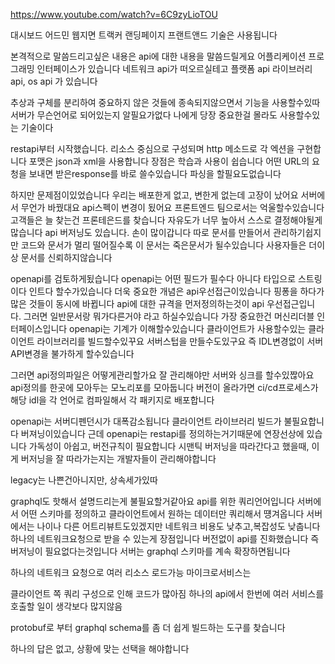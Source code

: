 

https://www.youtube.com/watch?v=6C9zyLioTOU

대시보드
어드민
웹지면
트랙커
랜딩페이지
프랜트앤드 기술은 사용됩니다

본격적으로 말씀드리고싶은 내용은
api에 대한 내용을 말씀드릴게요
어플리케이션 프로그래밍 인터페이스가 있습니다
네트워크 api가 떠오르실테고
플랫폼 api 라이브러리api, os api 가 있습니다

추상과 구체를 분리하여 중요하지 않은 것들에
종속되지않으면서 기능을 사용할수있따
서버가 무슨언어로 되어있는지 알필요가없다
나에게 당장 중요한걸 몰라도 사용할수있는 기술이다

restapi부터 시작했습니다.
리소스 중심으로 구성되며
http 메소드로 각 엑션을 구현합니다
포맷은 json과 xml을 사용합니다
장점은 학습과 사용이 쉽습니다
어떤 URL의 요청을 보내면 받은response를
바로 쓸수있습니다
파싱을 할필요도없습니다

하지만 문제점이있었습니다
우리는 배포한게 없고, 변한게 없는데
고장이 났어요
서버에서 무언가 바꿨대요
api스펙이 변경이 됬어요
프론트엔드 팀으로서는 억울할수있습니다
고객들은 늘 찾는건 프론테은드를 찾습니다
자유도가 너무 높아서 스스로 결정해야될게 많습니다
api 버저닝도 있습니다. 손이 많이갑니다
따로 문서를 만들어서 관리하기쉽지만
코드와 문서가 멀리 떨어질수록
이 문서는 죽은문서가 될수있습니다
사용자들은 더이상 문서를 신뢰하지않습니다

openapi를 검토하게됬습니다
openapi는 어떤 필드가 필수다 아니다
타입으로 스트링이다 인트다
할수가있습니다
더욱 중요한 개념은 api우선접근이있습니다
핑퐁을 하다가 많은 것들이 동시에 바뀝니다
api에 대한 규격을 먼저정의하는것이 api 우선접근입니다.
그러면 일반문서랑 뭐가다른거야
라고 하실수있습니다
가장 중요한건 머신리더블 인터페이스입니다
openapi는 기계가 이해할수있습니다
클라이언트가 사용할수있는 클라이언트 라이브러리를 빌드할수있꾸요
서버스텁을 만들수도있구요
즉 IDL변경없이 서버API변경을 불가하게 할수있습니다

그러면 api정의파일은 어떻게관리할가요
잘 관리해야만 서버와 싱크를 할수있짢아요
api정의를 한곳에 모아두는 모노리포를 모아둡니다
버전이 올라가면 ci/cd프로세스가 해당 idl을
각 언어로 컴파일해서 각 패키지로 배포합니다

openapi는 서버디펜던시가 대폭감소됩니다
클라이언트 라이브러리 빌드가 불필요합니다
버져닝이있습니다
근데 openapi는 restapi를 정의하는거기때문에
연장선상에 있습니다
가독성이 아쉽고, 버전규칙이 필요합니다
시맨틱 버저닝을 따라간다고 했을때, 이게 버저닝을
잘 따라가는지는 개발자들이 관리해야합니다

legacy는 나쁜건아니지만, 상속세가있따

graphql도 핫해서 설명드리는게 불필요할거같아요
api를 위한 쿼리언어입니다
서버에서 어떤 스키마를 정의하고
클라이언트에서 원하는 데이터만 쿼리해서 떙겨옵니다
서버에서는 나이나 다른 어트리뷰트도있겠지만
네트워크 비용도 낮추고,복잡성도 낮춥니다
하나의 네트워크요청으로 받을 수 있는게 장점입니다
버전없이 api를 진화했습니다
즉 버저닝이 필요없다는것입니다
서버는 graphql 스키마를 계속 확장하면됩니다

하나의 네트워크 요청으로 여러 리소스 로드가능
마이크로서비스는 

클라이언트 쪽 쿼리 구성으로 인해 코드가 많아짐
하나의 api에서 한번에 여러 서비스를
호출할 일이 생각보다 많지않음

protobuf로 부터 graphql schema를 좀 더 쉽게 빌드하는 도구를 찾습니다

하나의 답은 없고, 상황에 맞는 선택을 해야합니다


